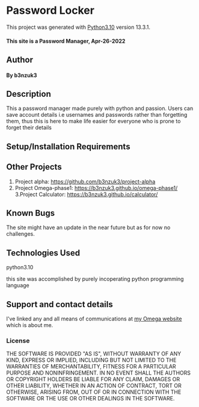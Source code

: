# Password Locker

This project was generated with [Python3.10](https://www.python.org/downloads/release/python-3100/) version 13.3.1.
#### This site is a Password Manager, Apr-26-2022
## Author
#### By b3nzuk3
## Description
This a password manager made purely with python and passion. Users can save account details i.e usernames and passwords rather than forgetting them, thus this is here to make life easier for everyone who is prone to forget their details
## Setup/Installation Requirements

## Other Projects
1. Project alpha:
https://github.com/b3nzuk3/project-alpha
2. Project Omega-phase1:
https://b3nzuk3.github.io/omega-phase1/
3.Project Calculator:
https://b3nzuk3.github.io/calculator/

## Known Bugs
The site might have an update in the near future but as for now no challenges.
## Technologies Used
python3.10

this site was accomplished by purely incoperating python programming language

## Support and contact details
I've linked any and all means of communications at [my Omega website](https://b3nzuk3.github.io/omega-phase1/) which is about me.

### License
THE SOFTWARE IS PROVIDED "AS IS", WITHOUT WARRANTY OF ANY KIND,
EXPRESS OR IMPLIED, INCLUDING BUT NOT LIMITED TO THE WARRANTIES OF
MERCHANTABILITY, FITNESS FOR A PARTICULAR PURPOSE AND
NONINFRINGEMENT. IN NO EVENT SHALL THE AUTHORS OR COPYRIGHT HOLDERS BE
LIABLE FOR ANY CLAIM, DAMAGES OR OTHER LIABILITY, WHETHER IN AN ACTION
OF CONTRACT, TORT OR OTHERWISE, ARISING FROM, OUT OF OR IN CONNECTION
WITH THE SOFTWARE OR THE USE OR OTHER DEALINGS IN THE SOFTWARE.
